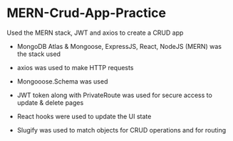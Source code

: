 # MERN-Crud-App-Practice
Used the MERN stack, JWT and axios to create a CRUD app

- MongoDB Atlas & Mongoose, ExpressJS, React, NodeJS (MERN) was the stack used

- axios was used to make HTTP requests
- Mongooose.Schema was used
- JWT token along with PrivateRoute was used for secure access to update & delete pages
- React hooks were used to update the UI state
- Slugify was used to match objects for CRUD operations and for routing
